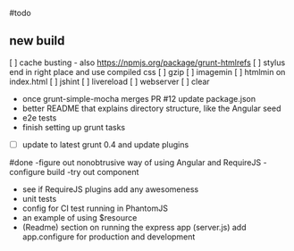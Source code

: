 #todo
## new build
[ ] cache busting - also https://npmjs.org/package/grunt-htmlrefs
[ ] stylus end in right place and use compiled css
[ ] gzip
[ ] imagemin
[ ] htmlmin on index.html
[ ] jshint
[ ] livereload
[ ] webserver
[ ] clear

- once grunt-simple-mocha merges PR #12 update package.json
- better README that explains directory structure, like the Angular seed
- e2e tests
- finish setting up grunt tasks
- [ ] update to latest grunt 0.4 and update plugins

#done
-figure out nonobtrusive way of using Angular and RequireJS
-configure build
-try out component
- see if RequireJS plugins add any awesomeness
- unit tests
- config for CI test running in PhantomJS
- an example of using $resource
- (Readme) section on running the express app
(server.js) add app.configure for production and development
